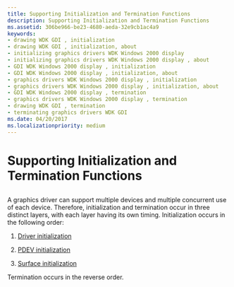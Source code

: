 ```yaml
---
title: Supporting Initialization and Termination Functions
description: Supporting Initialization and Termination Functions
ms.assetid: 306be966-be23-4680-aeda-32e9cb1ac4a9
keywords:
- drawing WDK GDI , initialization
- drawing WDK GDI , initialization, about
- initializing graphics drivers WDK Windows 2000 display
- initializing graphics drivers WDK Windows 2000 display , about
- GDI WDK Windows 2000 display , initialization
- GDI WDK Windows 2000 display , initialization, about
- graphics drivers WDK Windows 2000 display , initialization
- graphics drivers WDK Windows 2000 display , initialization, about
- GDI WDK Windows 2000 display , termination
- graphics drivers WDK Windows 2000 display , termination
- drawing WDK GDI , termination
- terminating graphics drivers WDK GDI
ms.date: 04/20/2017
ms.localizationpriority: medium
---
```


# Supporting Initialization and Termination Functions


## <span id="ddk_supporting_initialization_and_termination_functions_gg"></span><span id="DDK_SUPPORTING_INITIALIZATION_AND_TERMINATION_FUNCTIONS_GG"></span>


A graphics driver can support multiple devices and multiple concurrent use of each device. Therefore, initialization and termination occur in three distinct layers, with each layer having its own timing. Initialization occurs in the following order:

1.  [Driver initialization](driver-initialization-and-cleanup.md)

2.  [PDEV initialization](pdev-initialization-and-cleanup.md)

3.  [Surface initialization](enabling-and-disabling-the-surface.md)

Termination occurs in the reverse order.

 

 





